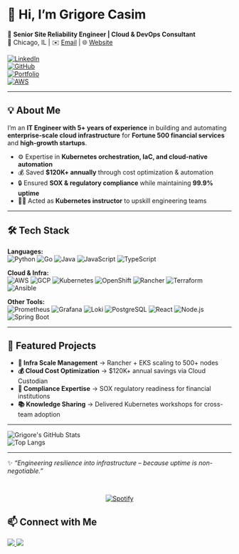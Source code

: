 # 👋 Hi, I’m Grigore Casim

🚀 **Senior Site Reliability Engineer | Cloud & DevOps Consultant**  
📍 Chicago, IL | ✉️ [Email](mailto:grigorecasim@gmail.com) | 🌐 [Website](https://gricascloud.com/)  

[![LinkedIn](https://img.shields.io/badge/LinkedIn-Profile-blue?logo=linkedin)](https://www.linkedin.com/in/grigore-casim-9205631bb/)  
[![GitHub](https://img.shields.io/badge/GitHub-Profile-black?logo=github)](https://gricas.github.io/)  
[![Portfolio](https://img.shields.io/badge/Website-Portfolio-green?logo=google-chrome)](https://www.gricascloud.com/)  
[![AWS](https://img.shields.io/badge/AWS-Solutions_Architect_Associate-ff9900?logo=amazon-aws)](https://www.credly.com/badges/5f9ebbaa-fdb5-457c-8d30-590a4cb74440/public_url)

---

## 💡 About Me

I’m an **IT Engineer with 5+ years of experience** in building and automating **enterprise-scale cloud infrastructure** for **Fortune 500 financial services** and **high-growth startups**.  

- ⚙️ Expertise in **Kubernetes orchestration, IaC, and cloud-native automation**  
- 💰 Saved **$120K+ annually** through cost optimization & automation  
- 🔒 Ensured **SOX & regulatory compliance** while maintaining **99.9% uptime**  
- 🧑‍🏫 Acted as **Kubernetes instructor** to upskill engineering teams  

---

## 🛠️ Tech Stack

**Languages:**  
![Python](https://img.shields.io/badge/Python-3776AB?logo=python&logoColor=white)
![Go](https://img.shields.io/badge/Go-00ADD8?logo=go&logoColor=white)
![Java](https://img.shields.io/badge/Java-007396?logo=java&logoColor=white)
![JavaScript](https://img.shields.io/badge/JavaScript-F7DF1E?logo=javascript&logoColor=black)
![TypeScript](https://img.shields.io/badge/TypeScript-3178C6?logo=typescript&logoColor=white)

**Cloud & Infra:**  
![AWS](https://img.shields.io/badge/AWS-FF9900?logo=amazon-aws&logoColor=white)
![GCP](https://img.shields.io/badge/GCP-4285F4?logo=google-cloud&logoColor=white)
![Kubernetes](https://img.shields.io/badge/Kubernetes-326ce5?logo=kubernetes&logoColor=white)
![OpenShift](https://img.shields.io/badge/OpenShift-EE0000?logo=redhatopenshift&logoColor=white)
![Rancher](https://img.shields.io/badge/Rancher-0075A8?logo=rancher&logoColor=white)
![Terraform](https://img.shields.io/badge/Terraform-7B42BC?logo=terraform&logoColor=white)
![Ansible](https://img.shields.io/badge/Ansible-EE0000?logo=ansible&logoColor=white)

**Other Tools:**  
![Prometheus](https://img.shields.io/badge/Prometheus-E6522C?logo=prometheus&logoColor=white)
![Grafana](https://img.shields.io/badge/Grafana-F46800?logo=grafana&logoColor=white)
![Loki](https://img.shields.io/badge/Loki-00B0D8?logo=grafana&logoColor=white)
![PostgreSQL](https://img.shields.io/badge/Postgres-336791?logo=postgresql&logoColor=white)
![React](https://img.shields.io/badge/React-61DAFB?logo=react&logoColor=black)
![Node.js](https://img.shields.io/badge/Node.js-339933?logo=node.js&logoColor=white)
![Spring Boot](https://img.shields.io/badge/Spring_Boot-6DB33F?logo=spring&logoColor=white)

---

## 🌟 Featured Projects

- **🚀 Infra Scale Management** → Rancher + EKS scaling to 500+ nodes  
- **💰 Cloud Cost Optimization** → $120K+ annual savings via Cloud Custodian  
- **🔐 Compliance Expertise** → SOX regulatory readiness for financial institutions  
- **📚 Knowledge Sharing** → Delivered Kubernetes workshops for cross-team adoption  

---

![Grigore's GitHub Stats](https://github-readme-stats-beryl-gamma-68.vercel.app/api?username=gricas&show_icons=true&theme=tokyonight)  
![Top Langs](https://github-readme-stats-beryl-gamma-68.vercel.app/api/top-langs/?username=gricas&layout=compact&theme=tokyonight)  

---

✨ _“Engineering resilience into infrastructure – because uptime is non-negotiable.”_  

&nbsp;<div align="center">
  [![Spotify](https://novatorem-6g16orchn-grigore-casims-projects.vercel.app/api/spotify?background_color=0d1117&border_color=ffffff)](https://open.spotify.com/user/z88iz9gloxj4h59id2oxxt8uz)
</div>


## 📫 Connect with Me
<a href="https://www.linkedin.com/">
  <img src="https://img.shields.io/badge/LinkedIn-blue?logo=linkedin&logoColor=white" />
</a>
<a href="mailto:grigorecasim@gmail.com">
  <img src="https://img.shields.io/badge/Email-D14836?logo=gmail&logoColor=white" />
</a>